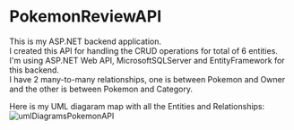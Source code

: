 # PokemonReviewAPI

This is my ASP.NET backend application.  
I created this API for handling the CRUD operations for total of 6 entities.  
I'm using ASP.NET Web API, MicrosoftSQLServer and EntityFramework for this backend.  
I have 2 many-to-many relationships, one is between Pokemon and Owner and the other is between Pokemon and Category.  

Here is my UML diagaram map with all the Entities and Relationships:  
![umlDiagramsPokemonAPI](https://github.com/teddysmithdev/pokemon-review-api/assets/64156983/83b29265-d806-49d6-87e5-1f5e3ec0d627)
